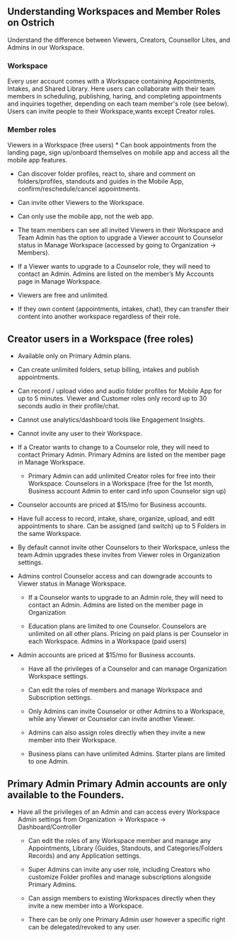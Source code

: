 ## Understanding Workspaces and Member Roles on Ostrich

Understand the difference between Viewers, Creators, Counsellor Lites, and Admins in our Workspace. 

### Workspace
Every user account comes with a Workspace containing Appointments, Intakes, and Shared Library. Here users can collaborate with their team members in scheduling, publishing, haring, and completing appointments and inquiries together, depending on each team member's role (see below). Users can invite people to their Workspace,wants except Creator roles.


### Member roles

Viewers in a Workspace (free users)	* Can book appointments from the landing page, sign up/onboard themselves on mobile app and access all the mobile app features.

-	Can discover folder profiles, react to, share and comment on folders/profiles, standouts and guides in the Mobile App, confirm/reschedule/cancel appointments.

-	Can invite other Viewers to the Workspace. 

-	Can only use the mobile app, not the web app. 

-	The team members can see all invited Viewers in their Workspace and Team Admin has the option to upgrade a Viewer account to Counselor status in Manage Workspace (accessed by going to Organization → Members).

-	If a Viewer wants to upgrade to a Counselor role, they will need to contact an Admin. Admins are listed on the member’s My Accounts page in Manage Workspace.

-	Viewers are free and unlimited.

-	If they own content (appointments, intakes, chat), they can transfer their content into another workspace regardless of their role.

## Creator users in a Workspace (free roles)	

-	Available only on Primary Admin plans.
	
-	Can create unlimited folders, setup billing, intakes and publish appointments. 
	
-	Can record / upload video and audio folder profiles for Mobile App for up to 5 minutes. Viewer and Customer roles only record up to 30 seconds audio in their profile/chat.
	
-	Cannot use analytics/dashboard tools like Engagement Insights.
	
-	Cannot invite any user to their Workspace.
	
-	If a Creator wants to change to a Counselor role, they will need to contact Primary Admin. Primary Admins are listed on the member page in Manage Workspace.
	
	-	Primary Admin can add unlimited Creator roles for free into their Workspace.
Counselors in a Workspace (free for the 1st month, Business account Admin to enter card info upon Counselor sign up) 	
	
-	Counselor accounts are priced at $15/mo for Business accounts.
	
-	Have full access to record, intake, share, organize, upload, and edit appointments to share. Can be assigned (and switch) up to 5 Folders in the same Workspace.  
	
-	By default cannot invite other Counselors to their Workspace, unless the team Admin upgrades these invites from Viewer roles in Organization settings. 
	
-	Admins control Counselor access and can downgrade accounts to Viewer status in Manage Workspace.
	
	-	If a Counselor wants to upgrade to an Admin role, they will need to contact an Admin. Admins are listed on the member page in Organization
	
	-	Education plans are limited to one Counselor. Counselors are unlimited on all other plans. Pricing on paid plans is per Counselor in each Workspace.
Admins in a Workspace (paid users)	
-	Admin accounts are priced at $15/mo for Business accounts.
	
	-	Have all the privileges of a Counselor and can manage Organization Workspace settings.
	
	-	Can edit the roles of members and manage Workspace and Subscription settings.
	
	-	Only Admins can invite Counselor or other Admins to a Workspace, while any Viewer or Counselor can invite another Viewer.
	
	-	Admins can also assign roles directly when they invite a new member into their Workspace.
	
	-	Business plans can have unlimited Admins. Starter plans are limited to one Admin.

## Primary Admin	Primary Admin accounts are only available to the Founders.		
	

- Have all the privileges of an Admin and can access every Workspace Admin settings from Organization -> Workspace -> Dashboard/Controller
	
	-	Can edit the roles of any Workspace member and manage any Appointments, Library (Guides, Standouts, and Categories/Folders Records) and any Application settings.
	
	-	Super Admins can invite any user role, including Creators who customize Folder profiles and manage subscriptions alongside Primary Admins. 
	
	-	Can assign members to existing Workspaces directly when they invite a new member into a Workspace.
	
	-	There can be only one Primary Admin user however a specific right can be delegated/revoked to any user.